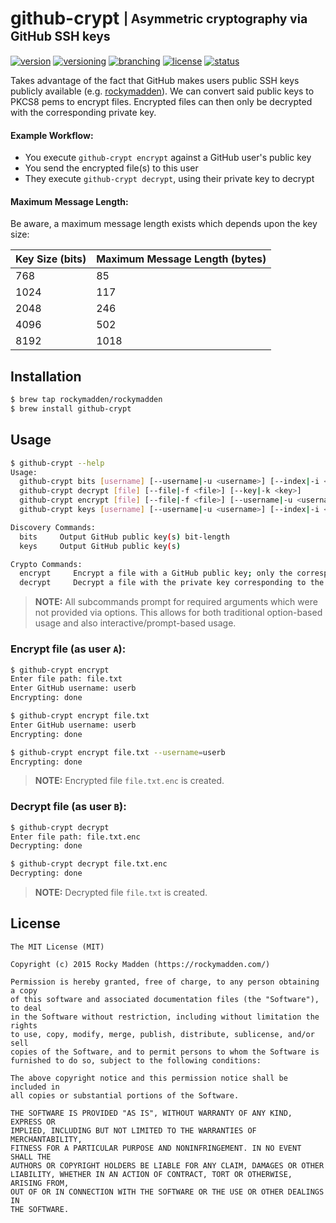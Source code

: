 # github-crypt <sub><sup>| Asymmetric cryptography via GitHub SSH keys</sup></sub>
[![version](http://img.shields.io/badge/version-v0.3.0-blue.svg)](https://github.com/rockymadden/github-crypt/releases)
[![versioning](http://img.shields.io/badge/versioning-semver-blue.svg)](http://semver.org/)
[![branching](http://img.shields.io/badge/branching-github%20flow-blue.svg)](https://guides.github.com/introduction/flow/)
[![license](http://img.shields.io/badge/license-mit-blue.svg)](https://opensource.org/licenses/MIT)
[![status](http://img.shields.io/badge/status-working-brightgreen.svg)](#)

Takes advantage of the fact that GitHub makes users public SSH keys publicly available
(e.g. [rockymadden](https://github.com/rockymadden.keys)). We can convert said public keys to PKCS8
pems to encrypt files. Encrypted files can then only be decrypted with the corresponding private
key.

#### Example Workflow:

* You execute `github-crypt encrypt` against a GitHub user's public key
* You send the encrypted file(s) to this user
* They execute `github-crypt decrypt`, using their private key to decrypt

#### Maximum Message Length:

Be aware, a maximum message length exists which depends upon the key size:

| Key Size (bits) | Maximum Message Length (bytes)
| --------------- | ------------------------------
| 768             | 85
| 1024            | 117
| 2048            | 246
| 4096            | 502
| 8192            | 1018

## Installation
```bash
$ brew tap rockymadden/rockymadden
$ brew install github-crypt
```

## Usage

```bash
$ github-crypt --help
Usage:
  github-crypt bits [username] [--username|-u <username>] [--index|-i <index>]
  github-crypt decrypt [file] [--file|-f <file>] [--key|-k <key>]
  github-crypt encrypt [file] [--file|-f <file>] [--username|-u <username>] [--index|-i <index>] [--upload|-U]
  github-crypt keys [username] [--username|-u <username>] [--index|-i <index>]

Discovery Commands:
  bits     Output GitHub public key(s) bit-length
  keys     Output GitHub public key(s)

Crypto Commands:
  encrypt     Encrypt a file with a GitHub public key; only the corresponding private key can decrypt
  decrypt     Decrypt a file with the private key corresponding to the GitHub public key used to encrypt
```

> __NOTE:__ All subcommands prompt for required arguments which were not provided via options. This
allows for both traditional option-based usage and also interactive/prompt-based usage.

### Encrypt file (as user `A`):
```bash
$ github-crypt encrypt
Enter file path: file.txt
Enter GitHub username: userb
Encrypting: done

$ github-crypt encrypt file.txt
Enter GitHub username: userb
Encrypting: done

$ github-crypt encrypt file.txt --username=userb
Encrypting: done
```

> __NOTE:__ Encrypted file `file.txt.enc` is created.

### Decrypt file (as user `B`):
```bash
$ github-crypt decrypt
Enter file path: file.txt.enc
Decrypting: done

$ github-crypt decrypt file.txt.enc
Decrypting: done
```

> __NOTE:__ Decrypted file `file.txt` is created.

## License
```
The MIT License (MIT)

Copyright (c) 2015 Rocky Madden (https://rockymadden.com/)

Permission is hereby granted, free of charge, to any person obtaining a copy
of this software and associated documentation files (the "Software"), to deal
in the Software without restriction, including without limitation the rights
to use, copy, modify, merge, publish, distribute, sublicense, and/or sell
copies of the Software, and to permit persons to whom the Software is
furnished to do so, subject to the following conditions:

The above copyright notice and this permission notice shall be included in
all copies or substantial portions of the Software.

THE SOFTWARE IS PROVIDED "AS IS", WITHOUT WARRANTY OF ANY KIND, EXPRESS OR
IMPLIED, INCLUDING BUT NOT LIMITED TO THE WARRANTIES OF MERCHANTABILITY,
FITNESS FOR A PARTICULAR PURPOSE AND NONINFRINGEMENT. IN NO EVENT SHALL THE
AUTHORS OR COPYRIGHT HOLDERS BE LIABLE FOR ANY CLAIM, DAMAGES OR OTHER
LIABILITY, WHETHER IN AN ACTION OF CONTRACT, TORT OR OTHERWISE, ARISING FROM,
OUT OF OR IN CONNECTION WITH THE SOFTWARE OR THE USE OR OTHER DEALINGS IN
THE SOFTWARE.
```
